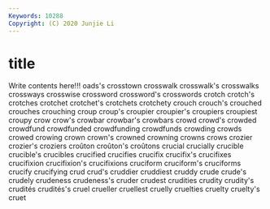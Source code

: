 ```yaml
---
Keywords: 10288
Copyright: (C) 2020 Junjie Li
---
```


# title

Write contents here!!!
oads's 
crosstown 
crosswalk 
crosswalk's 
crosswalks 
crossways
crosswise 
crossword 
crossword's 
crosswords 
crotch 
crotch's 
crotches 
crotchet 
crotchet's 
crotchets
crotchety 
crouch 
crouch's 
crouched 
crouches 
crouching 
croup 
croup's 
croupier 
croupier's
croupiers 
croupiest 
croupy 
crow 
crow's 
crowbar 
crowbar's 
crowbars 
crowd 
crowd's
crowded 
crowdfund 
crowdfunded 
crowdfunding 
crowdfunds 
crowding 
crowds 
crowed 
crowing 
crown
crown's 
crowned 
crowning 
crowns 
crows 
crozier 
crozier's 
croziers 
croûton 
croûton's
croûtons 
crucial 
crucially 
crucible 
crucible's 
crucibles 
crucified 
crucifies 
crucifix 
crucifix's
crucifixes 
crucifixion 
crucifixion's 
crucifixions 
cruciform 
cruciform's 
cruciforms 
crucify 
crucifying 
crud
crud's 
cruddier 
cruddiest 
cruddy 
crude 
crude's 
crudely 
crudeness 
crudeness's 
cruder
crudest 
crudities 
crudity 
crudity's 
crudités 
crudités's 
cruel 
crueller 
cruellest 
cruelly
cruelties 
cruelty 
cruelty's 
cruet 
